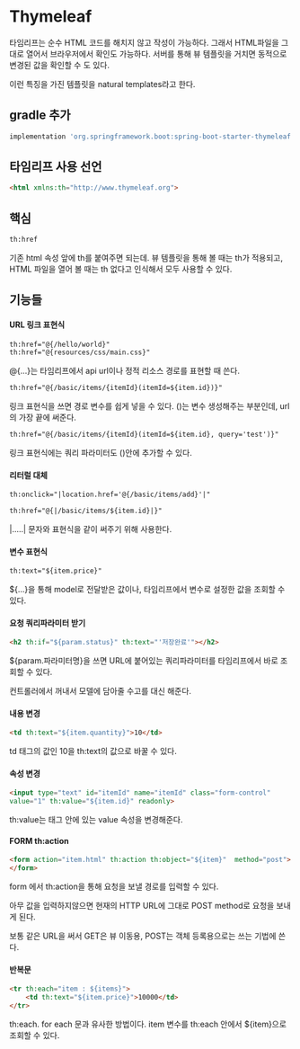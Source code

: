 # Thymeleaf

타임리프는 순수 HTML 코드를 해치지 않고 작성이 가능하다. 
그래서 HTML파일을 그대로 열어서 브라우저에서 확인도 가능하다. 
서버를 통해 뷰 템플릿을 거치면 동적으로 변경된 값을 확인할 수 도 있다. 

이런 특징을 가진 템플릿을 natural templates라고 한다. 

## gradle 추가
~~~gradle
implementation 'org.springframework.boot:spring-boot-starter-thymeleaf'
~~~

## 타임리프 사용 선언
~~~html
<html xmlns:th="http://www.thymeleaf.org">
~~~

## 핵심
~~~html
th:href
~~~
기존 html 속성 앞에 th를 붙여주면 되는데.
뷰 템플릿을 통해 볼 때는 th가 적용되고, HTML 파일을 열어 볼 때는 th 없다고 인식해서 모두 사용할 수 있다.

## 기능들
#### URL 링크 표현식
~~~html
th:href="@{/hello/world}"
th:href="@{resources/css/main.css}"
~~~
@{...}는 타임리프에서 api url이나 정적 리소스 경로를 표현할 때 쓴다. 

~~~html
th:href="@{/basic/items/{itemId}(itemId=${item.id})}"
~~~
링크 표현식을 쓰면 경로 변수를 쉽게 넣을 수 있다. ()는 변수 생성해주는 부분인데, url의 가장 끝에 써준다.

~~~html
th:href="@{/basic/items/{itemId}(itemId=${item.id}, query='test')}"
~~~
링크 표현식에는 쿼리 파라미터도 ()안에 추가할 수 있다. 

#### 리터럴 대체 
~~~html
th:onclick="|location.href='@{/basic/items/add}'|"

th:href="@{|/basic/items/${item.id}|}"
~~~

|.....| 문자와 표현식을 같이 써주기 위해 사용한다.

#### 변수 표현식
~~~html
th:text="${item.price}"
~~~
${...}을 통해 model로 전달받은 값이나, 타임리프에서 변수로 설정한 값을 조회할 수 있다.

#### 요청 쿼리파라미터 받기
~~~html
<h2 th:if="${param.status}" th:text="'저장완료'"></h2>
~~~
${param.파라미터명}을 쓰면
URL에 붙어있는 쿼리파라미터를 타임리프에서 바로 조회할 수 있다. 

컨트롤러에서 꺼내서 모델에 담아줄 수고를 대신 해준다.

#### 내용 변경
~~~html
<td th:text="${item.quantity}">10</td>
~~~

td 태그의 값인 10을 th:text의 값으로 바꿀 수 있다. 

#### 속성 변경
~~~html
<input type="text" id="itemId" name="itemId" class="form-control"
value="1" th:value="${item.id}" readonly>
~~~
th:value는 태그 안에 있는 value 속성을 변경해준다. 

#### FORM th:action
~~~html
<form action="item.html" th:action th:object="${item}"  method="post">
</form>
~~~
form 에서 th:action을 통해 요청을 보낼 경로를 입력할 수 있다. 

아무 값을 입력하지않으면 현재의 HTTP URL에 그대로 POST method로 요청을 보내게 된다.

보통 같은 URL을 써서 GET은 뷰 이동용, POST는 객체 등록용으로는 쓰는 기법에 쓴다. 

#### 반복문
~~~html
<tr th:each="item : ${items}">
    <td th:text="${item.price}">10000</td>
</tr>
~~~
th:each. for each 문과 유사한 방법이다. 
item 변수를 th:each 안에서 ${item}으로 조회할 수 있다. 


